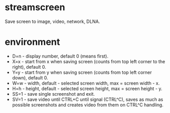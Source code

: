 # streamscreen

Save screen to image, video, network, DLNA.

# environment

- D=n - display number, default 0 (means first).
- X=x - start from x when saving screen (counts from top left corner to the right), default 0.
- Y=y - start from y when saving screen (counts from top left corner down), default 0.
- W=w - width, default - selected screen width, max = screen width - x.
- H=h - height, default - selected screen height, max = screen height - y.
- SS=1 - save single screenshot and exit.
- SV=1 - save video until CTRL+C until signal (CTRL^C), saves as much as possible screenshots and creates video from them on CTRL^C handling.
